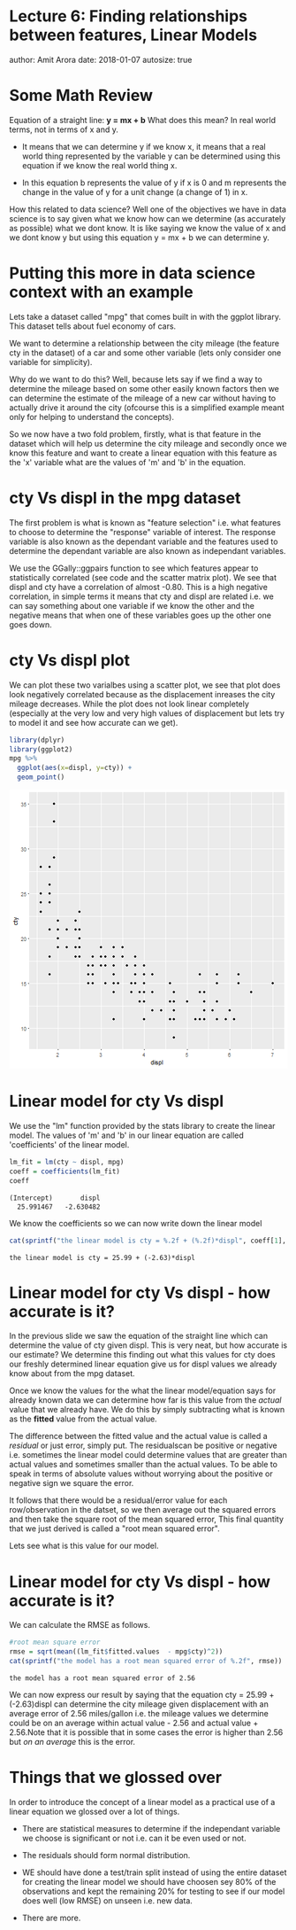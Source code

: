 <style>
/* Your other css */
    body {
      background-image: url(https://raw.githubusercontent.com/aarora79/DS_For_HighSchoolers/master/images/background7.png);
      background-position: center center;
      background-attachment: fixed;
      background-repeat: no-repeat;
      background-size: 100% 100%;
      text-color: blue;
    }
.section .reveal .state-background {
    background-image: url(http://goo.gl/yJFbG4);
    background-position: center center;
    background-attachment: fixed;
    background-repeat: no-repeat;
    background-size: 100% 100%;
}
</style>

Lecture 6: Finding relationships between features, Linear Models
========================================================
author: Amit Arora
date: 2018-01-07
autosize: true

Some Math Review
========================================================

Equation of a straight line: <b>y = mx + b</b>
What does this mean? In real world terms, not in terms of x and y.
 - It means that we can determine y if we know x, it means that a real world thing represented by the variable y can be determined using this equation if we know the real world thing x. 
 
 - In this equation b represents the value of y if x is 0 and m represents the change in the value of y for a unit change (a change of 1) in x.
 
 How this related to data science? Well one of the objectives we have in data science is to say given what we know how can we determine (as accurately as possible) what we dont know. It is like saying we know the value of x and we dont know y but using this equation y = mx + b we can determine y.
 
Putting this more in data science context with an example
========================================================
 
Lets take a dataset called "mpg" that comes built in with the ggplot library. This dataset tells about fuel economy of cars.

We want to determine a relationship between the city mileage (the feature cty in the dataset) of a car and some other variable (lets only consider one variable for simplicity).

Why do we want to do this? Well, because lets say if we find a way to determine the mileage based on some other easily known factors then we can determine the estimate of the mileage of a new car without having to actually drive it around the city (ofcourse this is a simplified example meant only for helping to understand the concepts).

So we now have a two fold problem, firstly, what is that feature in the dataset which will help us determine the city mileage and secondly once we know this feature and want to create a linear equation with this feature as the 'x' variable what are the values of 'm' and 'b' in the equation.

cty Vs displ in the mpg dataset
========================================================

The first problem is what is known as "feature selection" i.e. what features to choose to determine the "response" variable of interest. The response variable is also known as the dependant variable and the features used to determine the dependant variable are also known as independant variables.

We use the GGally::ggpairs function to see which features appear to statistically correlated (see code and the scatter matrix plot). We see that displ and cty have a correlation of almost -0.80. This is a high negative correlation, in simple terms it means that cty and displ are related i.e. we can say something about one variable if we know the other and the negative means that when one of these variables goes up the other one goes down.

cty Vs displ plot
========================================================

We can plot these two varialbes using a scatter plot, we see that plot does look negatively correlated because as the displacement inreases the city mileage decreases. While the plot does not look linear completely (especially at the very low and very high values of displacement but lets try to model it and see how accurate can we get).

```r
library(dplyr)
library(ggplot2)
mpg %>%
  ggplot(aes(x=displ, y=cty)) +
  geom_point()
```

![plot of chunk unnamed-chunk-1](Lecture6-figure/unnamed-chunk-1-1.png)

Linear model for cty Vs displ
========================================================
We use the "lm" function provided by the stats library to create the linear model. The values of 'm' and 'b' in our linear equation are called 'coefficients' of the linear model. 

```r
lm_fit = lm(cty ~ displ, mpg)
coeff = coefficients(lm_fit)
coeff
```

```
(Intercept)       displ 
  25.991467   -2.630482 
```
We know the coefficients so we can now write down the linear model

```r
cat(sprintf("the linear model is cty = %.2f + (%.2f)*displ", coeff[1], coeff[2]))
```

```
the linear model is cty = 25.99 + (-2.63)*displ
```

Linear model for cty Vs displ - how accurate is it?
========================================================
In the previous slide we saw the equation of the straight line which can determine the value of cty given displ. This is very neat, but how accurate is our estimate? We determine this finding out what this values for cty does our freshly determined linear equation give us for displ values we already know about from the mpg dataset. 

Once we know the values for the what the linear model/equation says for already known data we can determine how far is this value from the *actual* value that we already have. We do this by simply subtracting what is known as the **fitted** value from the actual value. 

The difference between the fitted value and the actual value is called a *residual* or just error, simply put. The residualscan be positive or negative i.e. sometimes the linear model could determine values that are greater than actual values and sometimes smaller than the actual values. To be able to speak in terms of absolute values without worrying about the positive or negative sign we square the error.

It follows that there would be a residual/error value for each row/observation in the datset, so we then average out the squared errors and then take the square root of the mean squared error, This final quantity that we just derived is called a "root mean squared error". 

Lets see what is this value for our model.

Linear model for cty Vs displ - how accurate is it?
=======================================================

We can calculate the RMSE as follows.

```r
#root mean square error
rmse = sqrt(mean((lm_fit$fitted.values  - mpg$cty)^2))
cat(sprintf("the model has a root mean squared error of %.2f", rmse))
```

```
the model has a root mean squared error of 2.56
```

We can now express our result by saying that the equation cty = 25.99 + (-2.63)displ can determine the city mileage given displacement with an average error of 2.56 miles/gallon i.e. the mileage values we determine could be on an average within actual value - 2.56 and actual value  + 2.56.Note that it is possible that in some cases the error is higher than 2.56 but *on an average*  this is the error.

Things that we glossed over
=======================================================

In order to introduce the concept of a linear model as a practical use of a linear equation we glossed over a lot of things.

- There are statistical measures to determine if the independant variable we choose is significant or not i.e. can it be even used or not.

- The residuals should form  normal distribution.

- WE should have done a test/train split instead of using the entire dataset for creating the linear model we should have choosen sey 80% of the observations and kept the remaining 20% for testing to see if our model does well (low RMSE) on unseen i.e. new data.

- There are more.
